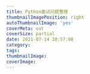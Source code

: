 ```yaml
---
title: Python面试问题整理
thumbnailImagePosition: right
autoThumbnailImage: 'yes'
coverMeta: out
coverSize: partial
date: 2021-07-14 20:57:08
category:
tags:
thumbnailImage:
coverImage:
---
```

